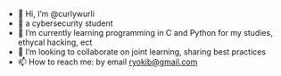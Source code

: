- 👋 Hi, I’m @curlywurli  
- 👀 a cybersecurity student
- 🌱 I’m currently learning programming in C and Python for my studies, ethycal hacking, ect
- 💞️ I’m looking to collaborate on joint learning, sharing best practices
- 📫 How to reach me: by email ryokib@gmail.com

<!---
ryokib/ryokib is a ✨ special ✨ repository because its `README.md` (this file) appears on your GitHub profile.
You can click the Preview link to take a look at your changes.
--->
